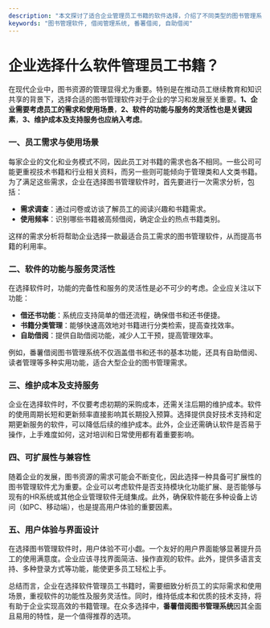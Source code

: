 ```yaml
---
description: "本文探讨了适合企业管理员工书籍的软件选择，介绍了不同类型的图书管理系统以及其优缺点。"
keywords: "图书管理软件, 借阅管理系统, 番薯借阅, 自助借阅"
---
```

# 企业选择什么软件管理员工书籍？

在现代企业中，图书资源的管理显得尤为重要。特别是在推动员工继续教育和知识共享的背景下，选择合适的图书管理软件对于企业的学习和发展至关重要。**1、企业需要考虑员工的需求和使用场景**，**2、软件的功能与服务的灵活性也是关键因素**，**3、维护成本及支持服务也应纳入考虑**。

### 一、员工需求与使用场景

每家企业的文化和业务模式不同，因此员工对书籍的需求也各不相同。一些公司可能更重视技术书籍和行业相关资料，而另一些则可能倾向于管理类和人文类书籍。为了满足这些需求，企业在选择图书管理软件时，首先要进行一次需求分析，包括：

- **需求调查**：通过问卷或访谈了解员工的阅读兴趣和书籍需求。
- **使用频率**：识别哪些书籍被高频借阅，确定企业的热点书籍类别。

这样的需求分析将帮助企业选择一款最适合员工需求的图书管理软件，从而提高书籍的利用率。

### 二、软件的功能与服务灵活性

在选择软件时，功能的完备性和服务的灵活性是必不可少的考虑。企业应关注以下功能：

- **借还书功能**：系统应支持简单的借还流程，确保借书和还书便捷。
- **书籍分类管理**：能够快速高效地对书籍进行分类检索，提高查找效率。
- **自助借阅**：提供自助借阅功能，减少人工干预，提高管理效率。

例如，番薯借阅图书管理系统不仅涵盖借书和还书的基本功能，还具有自助借阅、读者管理等多种实用功能，适合大型企业的图书管理需求。

### 三、维护成本及支持服务

企业在选择软件时，不仅要考虑初期的采购成本，还需关注后期的维护成本。软件的使用周期长短和更新频率直接影响其长期投入预算。选择提供良好技术支持和定期更新服务的软件，可以降低后续的维护成本。此外，企业还需确认软件是否易于操作，上手难度如何，这对培训和日常使用都有着重要影响。

### 四、可扩展性与兼容性

随着企业的发展，图书资源的需求可能会不断变化，因此选择一种具备可扩展性的图书管理软件尤为重要。企业可以考虑软件是否支持模块化功能扩展、是否能够与现有的HR系统或其他企业管理软件无缝集成。此外，确保软件能在多种设备上访问（如PC、移动端），也是提高用户体验的重要因素。

### 五、用户体验与界面设计

在选择图书管理软件时，用户体验不可小觑。一个友好的用户界面能够显著提升员工的使用满意度。企业应该寻找界面简洁、操作直观的软件。此外，提供多语言支持、多种登录方式等功能，能使更多员工轻松上手。

总结而言，企业在选择软件管理员工书籍时，需要细致分析员工的实际需求和使用场景，重视软件的功能性及服务灵活性。同时，维持低成本和优质的技术支持，将有助于企业实现高效的书籍管理。在众多选择中，**番薯借阅图书管理系统**因其全面且易用的特性，是一个值得推荐的选项。
